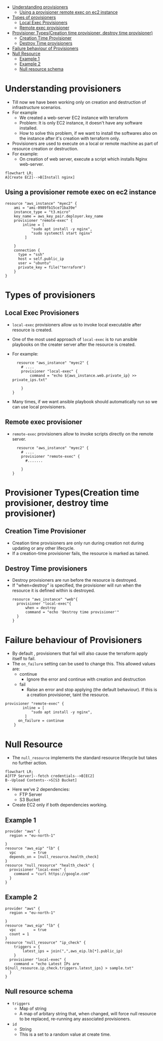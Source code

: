 - [Understanding provisioners](#understanding-provisioners)
  - [Using a provisioner remote exec on ec2 instance](#using-a-provisioner-remote-exec-on-ec2-instance)
- [Types of provisioners](#types-of-provisioners)
  - [Local Exec Provisioners](#local-exec-provisioners)
  - [Remote exec provisioner](#remote-exec-provisioner)
- [Provisioner Types(Creation time provisioner, destroy time provisioner)](#provisioner-typescreation-time-provisioner-destroy-time-provisioner)
  - [Creation Time Provisioner](#creation-time-provisioner)
  - [Destroy Time provisioners](#destroy-time-provisioners)
- [Failure behaviour of Provisioners](#failure-behaviour-of-provisioners)
- [Null Resource](#null-resource)
  - [Example 1](#example-1)
  - [Example 2](#example-2)
  - [Null resource schema](#null-resource-schema)

# Understanding provisioners
- Till now we have been working only on creation and destruction of infrastructure scenarios.
- For example
  - We created a web-server EC2 instance with terraform
  - Problem: It is only EC2 instance, it doesn't have any software installed.
  - How to solve this problem, if we want to install the softwares also on the instance after it's creation with terraform only.
- Provisioners are used to execute on a local or remote machine as part of resource creation or destruction.
- For example:
  - On creation of web server, execute a script which installs Nginx web-server.

```mermaid
flowchart LR;
A[Create EC2]-->B[Install nginx]
```

## Using a provisioner remote exec on ec2 instance
```hcl
resource "aws_instance" "myec2" {
    ami = "ami-0989fb15ce71ba39e"
    instance_type = "t3.micro"
    key_name = aws_key_pair.deployer.key_name
    provisioner "remote-exec" {
        inline = [ 
            "sudo apt install -y nginx",
            "sudo systemctl start nginx"
         ]
      
    }
    connection {
      type = "ssh"
      host = self.public_ip
      user = "ubuntu"
      private_key = file("terraform")
    }
}
```

# Types of provisioners
## Local Exec Provisioners
- `local-exec` provisioners allow us to invoke local executable after resource is created.
- One of the most used approach of `local-exec` is to run ansible playbooks on the creater server after the resource is created.
- For example:
  ```hcl
    resource "aws_instance" "myec2" {
      # ....
      provisioner "local-exec" {
          command = "echo ${aws_instance.web.private_ip} >> private_ips.txt"
        
      }
  }
  ```

- Many times, if we want ansible playbook should automatically run so we can use local provisioners.

## Remote exec provisioner
- `remote-exec` provisioners allow to invoke scripts directly on the remote server.
  ```hcl
    resource "aws_instance" "myec2" {
      # ....
      provisioner "remote-exec" {
        #.......
        
      }
  }
  ```

# Provisioner Types(Creation time provisioner, destroy time provisioner)
## Creation Time Provisioner
- Creation time provisioners are only run during creation not during updating or any other lifecycle.
- If a creation-time provisioner fails, the resource is marked as tained.

## Destroy Time provisioners
- Destroy provisioners are run before the resource is destroyed.
- If "when=destroy" is specified, the provisioner will run when the resource it is defined within is destroyed.
  ```hcl
  resource "aws_instance" "web"{
    provisioner "local-exec"{
        when = destroy
        command = "echo 'Destroy time provisioner'"
    }
  }
  ```

# Failure behaviour of Provisioners
- By default , provisioners that fail will also cause the terraform apply itself to fail.
- The `on_failure` setting can be used to change this. This allowed values are:
  - continue
    - Ignore the error and continue with creation and destruction
  - fail
    - Raise an error and stop applying (the default behaviour). If this is a creation provisioner, taint the resource.
```hcl
provisioner "remote-exec" {
        inline = [ 
            "sudo apt install -y nginx",
         ]
      on_failure = continue
    }
```

# Null Resource
- The `null_resource` implements the standard resource lifecycle but takes no further action.
```mermaid
flowchart LR;
A[FTP Server]--fetch credentials-->B[EC2]
B--Upload Contents-->S[S3 Bucket]
```
- Here we've 2 dependencies:
  - FTP Server
  - S3 Bucket
- Create EC2 only if both dependencies working.
## Example 1
```hcl
provider "aws" {
  region = "eu-north-1"

}
resource "aws_eip" "lb" {
  vpc        = true
  depends_on = [null_resource.health_check]
}
resource "null_resource" "health_check" {
  provisioner "local-exec" {
    command = "curl https://google.com"
  }
}
```
## Example 2
```hcl
provider "aws" {
  region = "eu-north-1"

}
resource "aws_eip" "lb" {
  vpc        = true
  count = 1
}
resource "null_resource" "ip_check" {
    triggers = {
        latest_ips = join(",",aws_eip.lb[*].public_ip)
    }
  provisioner "local-exec" {
    command = "echo Latest IPs are ${null_resource.ip_check.triggers.latest_ips} > sample.txt"
  }
}
```

## Null resource schema
- `triggers`
  - Map of string
  - A map of arbitary string that, when changed, will force null resource to be replaced, re-running any associated provisioners.
- `id`
  - String
  - This is a set to a random value at create time.